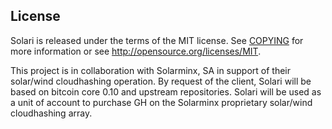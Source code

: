 

License
-------

Solari is released under the terms of the MIT license. See [COPYING](COPYING) for more
information or see http://opensource.org/licenses/MIT.

This project is in collaboration with Solarminx, SA in support of their solar/wind cloudhashing operation. By request of the client, Solari will be based on bitcoin core 0.10 and upstream repositories. Solari will be used as a unit of account to purchase GH on the Solarminx proprietary solar/wind cloudhashing array.
